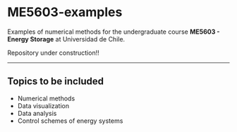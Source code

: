 # ME5603-examples
Examples of numerical methods for the undergraduate course **ME5603 - Energy Storage** at Universidad de Chile.

Repository under construction!!

---
## Topics to be included
* Numerical methods
* Data visualization
* Data analysis
* Control schemes of energy systems
